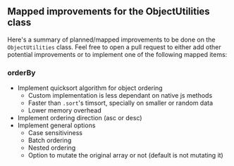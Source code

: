 ## Mapped improvements for the ObjectUtilities class
Here's a summary of planned/mapped improvements to be done on the `ObjectUtilities` class. Feel free to open a pull request to either add other potential improvements or to implement one of the following mapped items:


### orderBy
- Implement quicksort algorithm for object ordering
    - Custom implementation is less dependant on native js methods
    - Faster than `.sort`'s timsort, specially on smaller or random data
    - Lower memory overhead
- Implement ordering direction (asc or desc)
- Implement general options
    - Case sensitiviness
    - Batch ordering
    - Nested ordering
    - Option to mutate the original array or not (default is not mutating it)